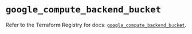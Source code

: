 # `google_compute_backend_bucket`

Refer to the Terraform Registry for docs: [`google_compute_backend_bucket`](https://registry.terraform.io/providers/hashicorp/google-beta/6.5.0/docs/resources/google_compute_backend_bucket).
